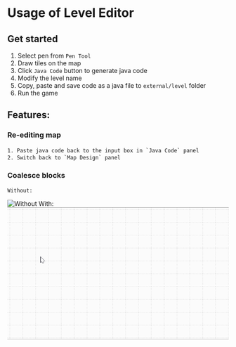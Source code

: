 # Usage of Level Editor

## Get started

1. Select pen from `Pen Tool`
2. Draw tiles on the map
3. Click `Java Code` button to generate java code
4. Modify the level name
5. Copy, paste and save code as a java file to `external/level` folder
6. Run the game


## Features:

### Re-editing map
	1. Paste java code back to the input box in `Java Code` panel
	2. Switch back to `Map Design` panel

### Coalesce blocks
	Without: 
![Without](withou.gif)
	With:
![With](with.gif)
